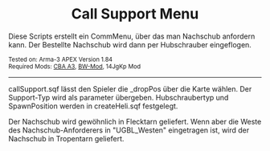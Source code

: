 <h1 align="center">
  Call Support Menu
</h1>

<p>
  Diese Scripts erstellt ein CommMenu, über das man Nachschub anfordern kann. Der Bestellte Nachschub wird dann per Hubschrauber eingeflogen.
</p>

<p> <sub>
    Tested on: Arma-3 APEX Version 1.84<br/>
    Required Mods: <a href="https://github.com/CBATeam/CBA_A3/releases">CBA A3</a>, <a href="http:/bwmod.de/">BW-Mod</a>, 14JgKp Mod<br/>
</p>

<hr>

<p>
callSupport.sqf lässt den Spieler die _dropPos über die Karte wählen. Der Support-Typ wird als parameter übergeben.
Hubschraubertyp und SpawnPosition werden in createHeli.sqf festgelegt.
  
Der Nachschub wird gewöhnlich in Flecktarn geliefert. Wenn aber die Weste des Nachschub-Anforderers in "UGBL_Westen" eingetragen ist, wird der Nachschub in Tropentarn geliefert.
</p>

